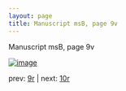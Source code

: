 ```yaml
---
layout: page
title: Manuscript msB, page 9v
---
```


Manuscript msB, page 9v

[![image](http://www.homermultitext.org/iipsrv?OBJ=IIP,1.0&FIF=/project/homer/pyramidal/deepzoom/hmt/vbbifolio/v1/vb_9v_10r.tif&WID=100&CVT=JPEG)](http://www.homermultitext.org/ict2/?urn=urn:cite2:hmt:vbbifolio.v1:vb_9v_10r)

prev:  [9r](../9r) | next:  [10r](../10r)

